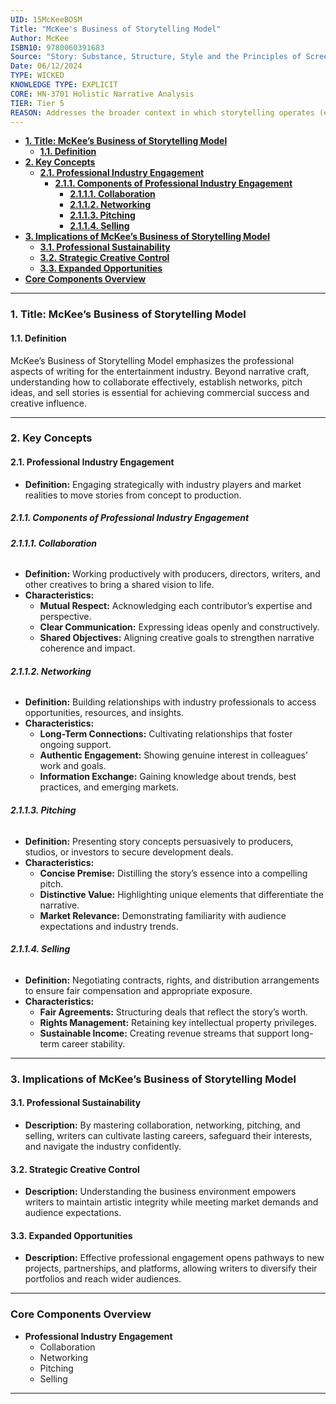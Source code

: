 ```yaml
---
UID: 15McKeeBOSM
Title: "McKee's Business of Storytelling Model"
Author: McKee
ISBN10: 9780060391683
Source: "Story: Substance, Structure, Style and the Principles of Screenwriting"
Date: 06/12/2024
TYPE: WICKED
KNOWLEDGE TYPE: EXPLICIT
CORE: HN-3701 Holistic Narrative Analysis
TIER: Tier 5
REASON: Addresses the broader context in which storytelling operates (e.g., industry, commerce), requiring a holistic perspective that transcends narrative formalism.
---
```


- [**1. Title: McKee’s Business of Storytelling Model**](#1-title-mckees-business-of-storytelling-model)
  - [**1.1. Definition**](#11-definition)
- [**2. Key Concepts**](#2-key-concepts)
  - [**2.1. Professional Industry Engagement**](#21-professional-industry-engagement)
    - [**2.1.1. Components of Professional Industry Engagement**](#211-components-of-professional-industry-engagement)
      - [**2.1.1.1. Collaboration**](#2111-collaboration)
      - [**2.1.1.2. Networking**](#2112-networking)
      - [**2.1.1.3. Pitching**](#2113-pitching)
      - [**2.1.1.4. Selling**](#2114-selling)
- [**3. Implications of McKee’s Business of Storytelling Model**](#3-implications-of-mckees-business-of-storytelling-model)
  - [**3.1. Professional Sustainability**](#31-professional-sustainability)
  - [**3.2. Strategic Creative Control**](#32-strategic-creative-control)
  - [**3.3. Expanded Opportunities**](#33-expanded-opportunities)
- [**Core Components Overview**](#core-components-overview)

---

### **1. Title: McKee’s Business of Storytelling Model**

#### **1.1. Definition**

McKee’s Business of Storytelling Model emphasizes the professional aspects of writing for the entertainment industry. Beyond narrative craft, understanding how to collaborate effectively, establish networks, pitch ideas, and sell stories is essential for achieving commercial success and creative influence.

---

### **2. Key Concepts**

#### **2.1. Professional Industry Engagement**

- **Definition:**
  Engaging strategically with industry players and market realities to move stories from concept to production.

##### **2.1.1. Components of Professional Industry Engagement**

###### **2.1.1.1. Collaboration**

- **Definition:**
  Working productively with producers, directors, writers, and other creatives to bring a shared vision to life.
- **Characteristics:**
  - **Mutual Respect:** Acknowledging each contributor’s expertise and perspective.
  - **Clear Communication:** Expressing ideas openly and constructively.
  - **Shared Objectives:** Aligning creative goals to strengthen narrative coherence and impact.

###### **2.1.1.2. Networking**

- **Definition:**
  Building relationships with industry professionals to access opportunities, resources, and insights.
- **Characteristics:**
  - **Long-Term Connections:** Cultivating relationships that foster ongoing support.
  - **Authentic Engagement:** Showing genuine interest in colleagues’ work and goals.
  - **Information Exchange:** Gaining knowledge about trends, best practices, and emerging markets.

###### **2.1.1.3. Pitching**

- **Definition:**
  Presenting story concepts persuasively to producers, studios, or investors to secure development deals.
- **Characteristics:**
  - **Concise Premise:** Distilling the story’s essence into a compelling pitch.
  - **Distinctive Value:** Highlighting unique elements that differentiate the narrative.
  - **Market Relevance:** Demonstrating familiarity with audience expectations and industry trends.

###### **2.1.1.4. Selling**

- **Definition:**
  Negotiating contracts, rights, and distribution arrangements to ensure fair compensation and appropriate exposure.
- **Characteristics:**
  - **Fair Agreements:** Structuring deals that reflect the story’s worth.
  - **Rights Management:** Retaining key intellectual property privileges.
  - **Sustainable Income:** Creating revenue streams that support long-term career stability.

---

### **3. Implications of McKee’s Business of Storytelling Model**

#### **3.1. Professional Sustainability**

- **Description:**
  By mastering collaboration, networking, pitching, and selling, writers can cultivate lasting careers, safeguard their interests, and navigate the industry confidently.

#### **3.2. Strategic Creative Control**

- **Description:**
  Understanding the business environment empowers writers to maintain artistic integrity while meeting market demands and audience expectations.

#### **3.3. Expanded Opportunities**

- **Description:**
  Effective professional engagement opens pathways to new projects, partnerships, and platforms, allowing writers to diversify their portfolios and reach wider audiences.

---

### **Core Components Overview**

- **Professional Industry Engagement**
  - Collaboration
  - Networking
  - Pitching
  - Selling

---
